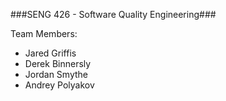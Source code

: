 ###SENG 426 - Software Quality Engineering###

Team Members:
 - Jared Griffis
 - Derek Binnersly
 - Jordan Smythe
 - Andrey Polyakov
